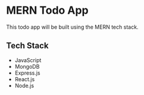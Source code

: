# MERN Todo App
This todo app will be built using the MERN tech stack.

## Tech Stack
- JavaScript
- MongoDB
- Express.js
- React.js
- Node.js
